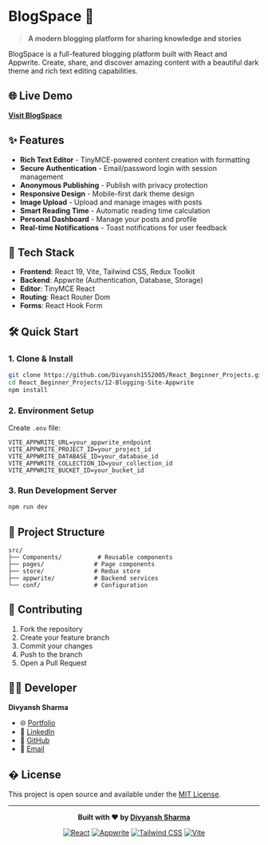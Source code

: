 # BlogSpace 📝

> **A modern blogging platform for sharing knowledge and stories**

BlogSpace is a full-featured blogging platform built with React and Appwrite. Create, share, and discover amazing content with a beautiful dark theme and rich text editing capabilities.

## 🌐 Live Demo
**[Visit BlogSpace](https://blogspace-alpha.vercel.app/)**

## ✨ Features

- **Rich Text Editor** - TinyMCE-powered content creation with formatting
- **Secure Authentication** - Email/password login with session management
- **Anonymous Publishing** - Publish with privacy protection
- **Responsive Design** - Mobile-first dark theme design
- **Image Upload** - Upload and manage images with posts
- **Smart Reading Time** - Automatic reading time calculation
- **Personal Dashboard** - Manage your posts and profile
- **Real-time Notifications** - Toast notifications for user feedback

## 🚀 Tech Stack

- **Frontend**: React 19, Vite, Tailwind CSS, Redux Toolkit
- **Backend**: Appwrite (Authentication, Database, Storage)
- **Editor**: TinyMCE React
- **Routing**: React Router Dom
- **Forms**: React Hook Form

## 🛠️ Quick Start

### 1. Clone & Install
```bash
git clone https://github.com/Divyansh1552005/React_Beginner_Projects.git
cd React_Beginner_Projects/12-Blogging-Site-Appwrite
npm install
```

### 2. Environment Setup
Create `.env` file:
```env
VITE_APPWRITE_URL=your_appwrite_endpoint
VITE_APPWRITE_PROJECT_ID=your_project_id
VITE_APPWRITE_DATABASE_ID=your_database_id
VITE_APPWRITE_COLLECTION_ID=your_collection_id
VITE_APPWRITE_BUCKET_ID=your_bucket_id
```

### 3. Run Development Server
```bash
npm run dev
```

## 📁 Project Structure

```
src/
├── Components/          # Reusable components
├── pages/              # Page components
├── store/              # Redux store
├── appwrite/           # Backend services
└── conf/               # Configuration
```

## 🤝 Contributing

1. Fork the repository
2. Create your feature branch
3. Commit your changes
4. Push to the branch
5. Open a Pull Request

## 👨‍💻 Developer

**Divyansh Sharma**
- 🌐 [Portfolio](https://divyanshsharma.site/)
- 💼 [LinkedIn](https://www.linkedin.com/in/divyansh-sharma-b05897286/)
- 🐙 [GitHub](https://github.com/Divyansh1552005)
- 📧 [Email](mailto:officialdslc1552005@gmail.com)

## � License

This project is open source and available under the [MIT License](LICENSE).

---

<div align="center">

**Built with ❤️ by [Divyansh Sharma](https://divyanshsharma.site/)**

[![React](https://img.shields.io/badge/React-19.1.0-blue?style=flat&logo=react)](https://reactjs.org/)
[![Appwrite](https://img.shields.io/badge/Appwrite-18.2.0-red?style=flat&logo=appwrite)](https://appwrite.io/)
[![Tailwind CSS](https://img.shields.io/badge/Tailwind-4.1.11-teal?style=flat&logo=tailwindcss)](https://tailwindcss.com/)
[![Vite](https://img.shields.io/badge/Vite-7.0.4-purple?style=flat&logo=vite)](https://vitejs.dev/)

</div>
